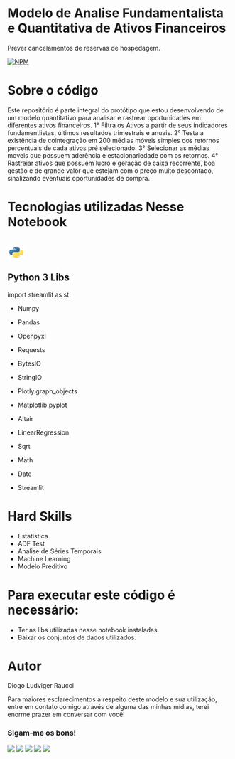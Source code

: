 # Modelo de Analise Fundamentalista e Quantitativa de Ativos Financeiros
Prever cancelamentos de reservas de hospedagem.

[![NPM](https://img.shields.io/npm/l/react)](https://github.com/diogoraucci/Cotacoes_MT5/blob/main/LICENSE)

## 

# Sobre o código
Este repositório é parte integral do protótipo que estou desenvolvendo de um modelo quantitativo para analisar e rastrear oportunidades em diferentes ativos financeiros.
1° Filtra os Ativos a partir de seus indicadores fundamentlistas, últimos resultados trimestrais e anuais.
2° Testa a existência de cointegração em 200 médias móveis simples dos retornos percentuais de cada ativos pré selecionado.
3° Selecionar as médias moveis que possuem aderência e estacionariedade com os retornos.
4° Rastreiar ativos que possuem lucro e geração de caixa recorrente, boa gestão e de grande valor que estejam com o preço muito descontado, sinalizando eventuais oportunidades de compra.

# Tecnologias utilizadas Nesse Notebook       
<div style="display: inline_block"><br>
  <img align="center" alt="Rafa-Python" height="30" width="40" src="https://raw.githubusercontent.com/devicons/devicon/master/icons/python/python-original.svg">
</div>
  
  ##
## Python 3 Libs
import streamlit as st

- Numpy
- Pandas
- Openpyxl
- Requests
- BytesIO
- StringIO
- Plotly.graph_objects
- Matplotlib.pyplot
- Altair
- LinearRegression
- Sqrt
- Math
- Date
- Streamlit
  
  ##
# Hard Skills 
- Estatística
- ADF Test
- Analise de Séries Temporais
- Machine Learning
- Modelo Preditivo


# Para executar este código é necessário:
- Ter as libs utilizadas nesse notebook instaladas.
- Baixar os conjuntos de dados utilizados.

# Autor
Diogo Ludviger Raucci

Para maiores esclarecimentos a respeito deste modelo e sua utilização, entre em contato comigo através de alguma das minhas mídias, terei enorme prazer em conversar com você!
### Sigam-me os bons!
<div> 
<a href="https://instagram.com/diogoludviger" target="_blank"><img src="https://img.shields.io/badge/-Instagram-%23E4405F?style=for-the-badge&logo=instagram&logoColor=white" target="_blank"></a>
<a href = "mailto:diogoraucci@gmail.com"><img src="https://img.shields.io/badge/-Gmail-%23333?style=for-the-badge&logo=gmail&logoColor=white" target="_blank"></a>
<a href="https://www.linkedin.com/in/diogoraucci" target="_blank"><img src="https://img.shields.io/badge/-LinkedIn-%230077B5?style=for-the-badge&logo=linkedin&logoColor=white" target="_blank"></a> 
<a href="https://medium.com/@diogoraucci" target="_blank"><img src="https://img.shields.io/badge/Medium-12100E?style=for-the-badge&logo=medium&logoColor=white" target="_blank"></a>
<a href="https://www.behance.net/3diogo" target="_blank"><img src="https://img.shields.io/badge/-Behance-blue?style=for-the-badge&logo=behance&logoColor=white" target="_blank"></a>
</div>

